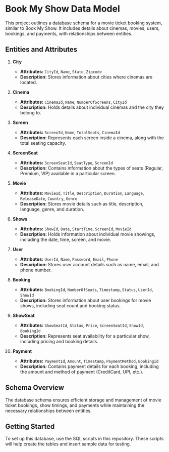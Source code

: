 # Book My Show Data Model

This project outlines a database schema for a movie ticket booking system, similar to Book My Show. It includes details about cinemas, movies, users, bookings, and payments, with relationships between entities.

## Entities and Attributes

1. **City**
   - **Attributes:** `CityId`, `Name`, `State`, `Zipcode`
   - **Description:** Stores information about cities where cinemas are located.

2. **Cinema**
   - **Attributes:** `CinemaId`, `Name`, `NumberOfScreens`, `CityId`
   - **Description:** Holds details about individual cinemas and the city they belong to.

3. **Screen**
   - **Attributes:** `ScreenId`, `Name`, `TotalSeats`, `CinemaId`
   - **Description:** Represents each screen inside a cinema, along with the total seating capacity.

4. **ScreenSeat**
   - **Attributes:** `ScreenSeatId`, `SeatType`, `ScreenId`
   - **Description:** Contains information about the types of seats (Regular, Premium, VIP) available in a particular screen.

5. **Movie**
   - **Attributes:** `MovieId`, `Title`, `Description`, `Duration`, `Language`, `ReleaseDate`, `Country`, `Genre`
   - **Description:** Stores movie details such as title, description, language, genre, and duration.

6. **Shows**
   - **Attributes:** `ShowId`, `Date`, `StartTime`, `ScreenId`, `MovieId`
   - **Description:** Holds information about individual movie showings, including the date, time, screen, and movie.

7. **User**
   - **Attributes:** `UserId`, `Name`, `Password`, `Email`, `Phone`
   - **Description:** Stores user account details such as name, email, and phone number.

8. **Booking**
   - **Attributes:** `BookingId`, `NumberOfSeats`, `Timestamp`, `Status`, `UserId`, `ShowId`
   - **Description:** Stores information about user bookings for movie shows, including seat count and booking status.

9. **ShowSeat**
   - **Attributes:** `ShowSeatId`, `Status`, `Price`, `ScreenSeatId`, `ShowId`, `BookingId`
   - **Description:** Represents seat availability for a particular show, including pricing and booking details.

10. **Payment**
    - **Attributes:** `PaymentId`, `Amount`, `Timestamp`, `PaymentMethod`, `BookingId`
    - **Description:** Contains payment details for each booking, including the amount and method of payment (CreditCard, UPI, etc.).

## Schema Overview

The database schema ensures efficient storage and management of movie ticket bookings, show timings, and payments while maintaining the necessary relationships between entities.

## Getting Started

To set up this database, use the SQL scripts in this repository. These scripts will help create the tables and insert sample data for testing.


